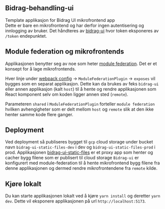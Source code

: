 ## Bidrag-behandling-ui
Template applikasjon for Bidrag UI mikrofrontend app
<br/>
Dette er bare en mikrofrontend og har derfor ingen autentisering og innlogging av bruker. Det håndteres av [bidrag-ui](https://github.com/navikt/bidrag-ui) hvor token eksponeres av `/token` endepunktet.

## Module federation og mikrofrontends
Applikasjonen benytter seg av noe som heter [module federation](https://webpack.js.org/concepts/module-federation/). Det er et konsept for å lage mikrofrontends.

Hver linje under [webpack config](webpack.common.config.js) -> `ModuleFederationPlugin` -> `exposes` vil bygges som en separat applikasjon. 
Dette kan da brukes av feks `bidrag-ui` eller annen applikasjon (kalt `host`) til å hente og rendre applikasjonen som React komponent selv om koden ligger annen sted (`remote`).

Parameteren `shared` i `ModuleFederationPlugin` forteller `module federation` hvilken avhengigheter som er delt mellom `host` og `remote` slik at den ikke henter samme kode flere ganger.

## Deployment
Ved deployment så publiseres bygget til `gcp` cloud storage under bucket navn `bidrag-ui-static-files-dev` i dev og `bidrag-ui-static-files-prod` i prod. 
Applikasjonen [bidrag-ui-static-files](https://github.com/navikt/bidrag-ui-static-files) er et proxy app som henter og cacher bygg filene som er publisert til cloud storage
`Bidrag-ui` er konfigurert med module-federation til å hente mikrofrontend bygg filene fra denne applikasjonen og dermed rendre mikrofrontendene fra `remote` kilde.

## Kjøre lokalt
Du kan starte applikasjonen lokalt ved å kjøre `yarn install` og deretter `yarn dev`. Dette vil eksponere applikasjonen på url `http://localhost:5173`.


